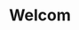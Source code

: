 ---
title: Welcom

description: Looking for a place to stay in Balestrand? We have new, high standard apartments in the hearth of Balestrand. Balconies with an amazing fjord view. Fully furnished, well equipped kitchen and bathroom. Perfect for a small family or if you are looking for a flexible stay.

intro: Looking for a place to stay in Balestrand? We have new, high standard apartments in the hearth of Balestrand. Balconies with an amazing fjord view. Fully furnished, well equipped kitchen and bathroom. Perfect for a small family or if you are looking for a flexible stay.

intro_button: View our apartments

images:
- /images/IMG_6391.jpeg
- /images/IMG_6377.jpeg
- /images/IMG_6377.jpeg
- /images/IMG_6248.jpg
- /images/jetski.jpg

items:
- title: Rental
  image: /images/IMG_9845-HDR-492x277.jpg
  desc: We rent out apartments and jet skis in the center of Balestrand. Perfect for short day trips in the local area.
  button: More information
  url : /en/utleie

- title: Location
  image: /images/balestrand-492x277.jpg
  desc: Our apartments are located centrally in Balestrand. With calm and quiet surroundings and an amazing view of the fjord. Balestrand offers beautiful scenery and high mountains with fantastic hiking opportunities. With short distances to grocery stores, tourist information and hiking opurtunities this is a perfect base for a longer stay.
  button: More information
  url : /en/lokasjon

- title: Activities
  image: /images/IMG_6248-492x277.jpg
  desc: Balestrand has many hidden treasures to explore. Go hiking in the high mountains, watch the fjord from above, or cruise the fjord, close to the elements. The opportunities are endless.
  button: Find activities in Balestrand. 
  url: /en/aktiviteter

---